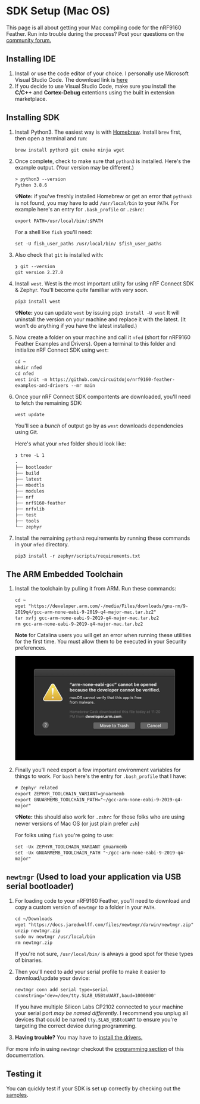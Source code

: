# SDK Setup (Mac OS)

This page is all about getting your Mac compiling code for the nRF9160 Feather. Run into trouble during the process? Post your questions on the [community forum.](https://community.jaredwolff.com)

## Installing IDE
1. Install or use the code editor of your choice. I personally use Microsoft Visual Studio Code. The download link is [here](https://code.visualstudio.com/docs/?dv=osx)
1. If you decide to use Visual Studio Code, make sure you install the **C/C++** and **Cortex-Debug** extentions using the built in extension marketplace.

## Installing SDK
1. Install Python3. The easiest way is with [Homebrew](https://brew.sh). Install `brew` first, then open a terminal and run:
    ```
    brew install python3 git cmake ninja wget
    ```
1. Once complete, check to make sure that `python3` is installed. Here's the example output. (Your version may be different.)
   ```
   > python3 --version
   Python 3.8.6
   ```
    **💡Note:** if you've freshly installed Homebrew or get an error that `python3` is not found, you may have to add `/usr/local/bin` to your `PATH`. For example here's an entry for `.bash_profile` or `.zshrc`:
    ```
    export PATH=/usr/local/bin/:$PATH
    ```
    For a shell like `fish` you'll need:
    ```
    set -U fish_user_paths /usr/local/bin/ $fish_user_paths
    ```
1. Also check that `git` is installed with:
   ```
   ❯ git --version
   git version 2.27.0
   ```
1. Install `west`. West is the most important utility for using nRF Connect SDK & Zephyr. You'll become *quite* familliar with very soon.
   ```
   pip3 install west
   ```
   **💡Note:** you can update `west` by issuing `pip3 install -U west` It will uninstall the version on your machine and replace it with the latest. (It won't do anything if you have the latest installed.)
1. Now create a folder on your machine and call it `nfed` (short for nRF9160 Feather Examples and Drivers). Open a terminal to this folder and initialize nRF Connect SDK using `west`:
   ```
   cd ~
   mkdir nfed
   cd nfed
   west init -m https://github.com/circuitdojo/nrf9160-feather-examples-and-drivers --mr main
   ```

2. Once your nRF Connect SDK compontents are downloaded, you'll need to fetch the remaining SDK:
   ```
   west update
   ```
   You'll see a *bunch* of output go by as `west` downloads dependencies using Git.

   Here's what your `nfed` folder should look like:
   ```
   ❯ tree -L 1
   .
   ├── bootloader
   ├── build
   ├── latest
   ├── mbedtls
   ├── modules
   ├── nrf
   ├── nrf9160-feather
   ├── nrfxlib
   ├── test
   ├── tools
   └── zephyr
   ```
3. Install the remaining `python3` requirements by running these commands in your `nfed` directory.
   ```
   pip3 install -r zephyr/scripts/requirements.txt
   ```

## The ARM Embedded Toolchain


1. Install the toolchain by pulling it from ARM. Run these commands:

   ```
   cd ~
   wget "https://developer.arm.com/-/media/Files/downloads/gnu-rm/9-2019q4/gcc-arm-none-eabi-9-2019-q4-major-mac.tar.bz2"
   tar xvfj gcc-arm-none-eabi-9-2019-q4-major-mac.tar.bz2
   rm gcc-arm-none-eabi-9-2019-q4-major-mac.tar.bz2
   ```

   **Note** for Catalina users you will get an error when running these utilities for the first time. You must allow them to be executed in your Security preferences.

   ![Error running ARM Toolchain](img/sdk-setup-mac/cannot-be-opened.jpeg)

1. Finally you'll need export a few important environment variables for things to work. For `bash` here's the entry for `.bash_profile` that I have:
   ```
   # Zephyr related
   export ZEPHYR_TOOLCHAIN_VARIANT=gnuarmemb
   export GNUARMEMB_TOOLCHAIN_PATH="~/gcc-arm-none-eabi-9-2019-q4-major"
   ```

   **💡Note:** this should also work for `.zshrc` for those folks who are using newer versions of Mac OS (or just plain prefer `zsh`)

   For folks using `fish` you're going to use:

   ```
   set -Ux ZEPHYR_TOOLCHAIN_VARIANT gnuarmemb
   set -Ux GNUARMEMB_TOOLCHAIN_PATH "~/gcc-arm-none-eabi-9-2019-q4-major"
   ```

## `newtmgr` (Used to load your application via USB serial bootloader)

1. For loading code to your nRF9160 Feather, you'll need to download and copy a custom version of `newtmgr` to a folder in your `PATH`.

   ```
   cd ~/Downloads
   wget "https://docs.jaredwolff.com/files/newtmgr/darwin/newtmgr.zip"
   unzip newtmgr.zip
   sudo mv newtmgr /usr/local/bin
   rm newtmgr.zip
   ```

    If you're not sure, `/usr/local/bin/` is always a good spot for these types of binaries.
1. Then you'll need to add your serial profile to make it easier to download/update your device:
   ```
   newtmgr conn add serial type=serial connstring='dev=/dev/tty.SLAB_USBtoUART,baud=1000000'
   ```
   If you have multiple Silicon Labs CP2102 connected to your machine your serial port *may be named differently*. I recommend you unplug all devices that could be named `tty.SLAB_USBtoUART` to ensure you're targeting the correct device during programming.
2. **Having trouble?** You may have to [install the drivers.](https://www.silabs.com/products/development-tools/software/usb-to-uart-bridge-vcp-drivers)

For more info in using `newtmgr` checkout the [programming section](nrf9160-programming-and-debugging.md#booloader-use) of this documentation.

## Testing it

You can quickly test if your SDK is set up correctly by checking out the [samples](nrf9160-example-code.md).